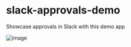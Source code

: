 # slack-approvals-demo
Showcase approvals in Slack with this demo app

![image](https://github.com/andrewn-net/slack-approvals-demo/assets/27248499/ec90c2b2-22a9-4edf-ae0a-89106b653949)
